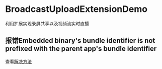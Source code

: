 # BroadcastUploadExtensionDemo
利用扩展实现录屏共享以及视频流实时直播

## 报错Embedded binary's bundle identifier is not prefixed with the parent app's bundle identifier

查看[解决方法](https://www.jianshu.com/p/2c8f3529b092)
